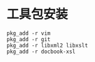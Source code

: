 # 工具包安装

    pkg_add -r vim
    pkg_add -r git
    pkg_add -r libxml2 libxslt
    pkg_add -r docbook-xsl



